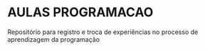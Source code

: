 # AULAS PROGRAMACAO
 Repositório para registro e troca de experiências no processo de aprendizagem da programação
